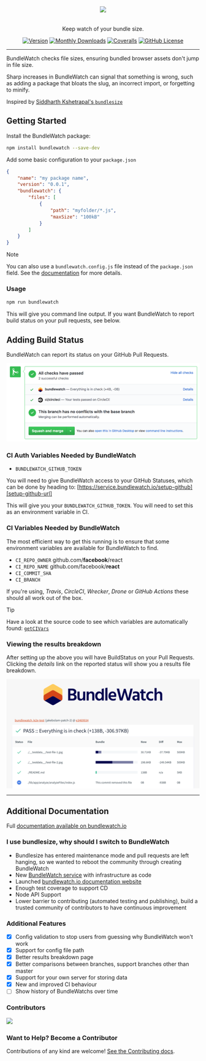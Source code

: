 <div align="center">
  <a href="https://bundlewatch.io">
    <img src="https://cdn.rawgit.com/bundlewatch/bundlewatch.io/master/docs/_assets/logo-large.svg" height="100px">
  </a>
  <br>
  <br>

Keep watch of your bundle size.

[![Version](https://badge.fury.io/js/bundlewatch.svg)](https://www.npmjs.org/package/bundlewatch)
[![Monthly Downloads](https://img.shields.io/npm/dm/bundlewatch)](https://www.npmjs.org/package/bundlewatch)
[![Coveralls](https://coveralls.io/repos/github/bundlewatch/bundlewatch/badge.svg?branch=master)](https://coveralls.io/github/bundlewatch/bundlewatch?branch=master)
[![GitHub License](https://img.shields.io/badge/license-MIT-blue.svg)](https://github.com/bundlewatch/bundlewatch/blob/master/LICENSE)

</div>

<hr />

BundleWatch checks file sizes, ensuring bundled browser assets don't jump in file size.

Sharp increases in BundleWatch can signal that something is wrong, such as adding a package that bloats the slug, an incorrect import, or forgetting to minify.

Inspired by [Siddharth Kshetrapal's `bundlesize`][bundlesize]

## Getting Started

Install the BundleWatch package:

```sh
npm install bundlewatch --save-dev
```

Add some basic configuration to your `package.json`

```json
{
    "name": "my package name",
    "version": "0.0.1",
    "bundlewatch": {
        "files": [
            {
                "path": "myfolder/*.js",
                "maxSize": "100kB"
            }
        ]
    }
}
```

> [!NOTE]
> You can also use a `bundlewatch.config.js` file instead of the `package.json` field. See the [documentation][bundlewatch-docs-url] for more details.

### Usage

```sh
npm run bundlewatch
```

This will give you command line output. If you want BundleWatch to report build status on your pull requests, see below.

## Adding Build Status

BundleWatch can report its status on your GitHub Pull Requests.

<div align="center">
    <img alt="build status preview" src="https://raw.githubusercontent.com/bundlewatch/bundlewatch.io/master/docs/_assets/build-status-preview.png" width="700px">
</div>

### CI Auth Variables Needed by BundleWatch

-   `BUNDLEWATCH_GITHUB_TOKEN`

You will need to give BundleWatch access to your GitHub Statuses, which can be done by heading to:
[https://service.bundlewatch.io/setup-github][setup-github-url]

This will give you your `BUNDLEWATCH_GITHUB_TOKEN`. You will need to set this as an environment variable in CI.

### CI Variables Needed by BundleWatch

The most efficient way to get this running is to ensure that some environment variables are available for BundleWatch to find.

-   `CI_REPO_OWNER` github.com/**facebook**/react
-   `CI_REPO_NAME` github.com/facebook/**react**
-   `CI_COMMIT_SHA`
-   `CI_BRANCH`

If you're using, _Travis_, _CircleCI_, _Wrecker_, _Drone_ or _GitHub Actions_ these should all work out of the box.

> [!TIP]
> Have a look at the source code to see which variables are automatically found: [`getCIVars`][get-ci-vars-source]

### Viewing the results breakdown

After setting up the above you will have BuildStatus on your Pull Requests. Clicking the _details_ link on the reported status will show you a results file breakdown.

<div align="center">
    <img alt="build results preview" src="https://raw.githubusercontent.com/bundlewatch/bundlewatch.io/master/docs/_assets/build-results-preview.png" width="700px">
</div>

---

## Additional Documentation

Full [documentation available on bundlewatch.io][bundlewatch-docs-url]

### I use bundlesize, why should I switch to BundleWatch

-   Bundlesize has entered maintenance mode and pull requests are left hanging, so we wanted to reboot the community through creating BundleWatch
-   New [BundleWatch service][bundlewatch-service] with infrastructure as code
-   Launched [bundlewatch.io documentation website][bundlewatch-docs-url]
-   Enough test coverage to support CD
-   Node API Support
-   Lower barrier to contributing (automated testing and publishing), build a trusted community of contributors to have continuous improvement

### Additional Features

-   [x] Config validation to stop users from guessing why BundleWatch won't work
-   [x] Support for config file path
-   [x] Better results breakdown page
-   [x] Better comparisons between branches, support branches other than master
-   [x] Support for your own server for storing data
-   [x] New and improved CI behaviour
-   [ ] Show history of BundleWatchs over time

### Contributors

<a href="https://github.com/bundlewatch/bundlewatch/graphs/contributors">
  <img src="https://contrib.rocks/image?repo=bundlewatch/bundlewatch" />
</a>

### Want to Help? Become a Contributor

Contributions of any kind are welcome!
[See the Contributing docs][contrib-docs-url].

[bundlesize]: https://github.com/siddharthkp/bundlesize
[bundlewatch-docs-url]: https://bundlewatch.io/
[bundlewatch-service]: https://github.com/bundlewatch/service
[contrib-docs-url]: https://github.com/bundlewatch/bundlewatch/blob/master/CONTRIBUTING.md
[get-ci-vars-source]: https://github.com/bundlewatch/bundlewatch/blob/master/src/app/config/getCIVars.js
[setup-github-url]: https://service.bundlewatch.io/setup-github
